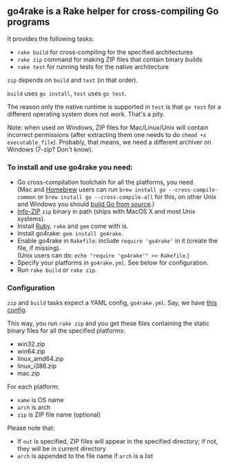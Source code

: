 ﻿## go4rake is a Rake helper for cross-compiling Go programs

It provides the following tasks:

* `rake build` for cross-compiling for the specified architectures
* `rake zip` command for making ZIP files that contain binary builds
* `rake test` for running tests for the native architecture

`zip` depends on `build` and `test` (in that order).

`build` uses `go install`, `test` uses `go test`.

The reason only the native runtime is supported in `test` is that `go test` for a different operating system does not work. That's a pity.

Note: when used on Windows, ZIP files for Mac/Linux/Unix will contain
incorrect permissions (after extracting them one needs to do `chmod +x
executable_file`). Probably, that means, we need a different archiver
on Windows (7-zip? Don't know).

### To install and use go4rake you need:

* Go cross-compilation toolchain for all the platforms, you need.  
  (Mac and [Homebrew](http://brew.sh/) users can run `brew install go --cross-compile-common`
  or `brew install go --cross-compile-all` for this, on other Unix and Windows you should
  [build Go from source](http://dave.cheney.net/2013/07/09/an-introduction-to-cross-compilation-with-go-1-1).)
* [Info-ZIP](http://www.info-zip.org/Zip.html) `zip` binary in path
  (ships with MacOS X and most Unix systems).
* Install [Ruby](https://www.ruby-lang.org). `rake` and `gem` come with is.
* Install go4rake: `gem install go4rake`.
* Enable go4rake in `Rakefile`: include `require 'go4rake'` in it (create the file, if missing).  
  (Unix users can do: `echo "require 'go4rake'" >> Rakefile`.)
* Specify your platforms in `go4rake.yml`. See below for configuration.
* Run `rake build` or `rake zip`.

### Configuration

`zip` and `build` tasks expect a YAML config, `go4rake.yml`. Say, we
have [this config](https://github.com/chillum/httpstress-go/go4rake.yml).

This way, you run `rake zip` and you get these files containing the static binary files for all the specified platforms:

* win32.zip
* win64.zip
* linux_amd64.zip
* linux_i386.zip
* mac.zip

For each platform:

* `name` is OS name
* `arch` is arch
* `zip` is ZIP file name (optional)

Please note that:

* If `out` is specified, ZIP files will appear in the specified
  directory; if not, they will be in current directory
* `arch` is appended to the file name if `arch` is a list
